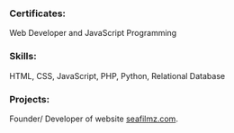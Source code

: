 ### Certificates:
Web Developer and JavaScript Programming

### Skills:
HTML, CSS, JavaScript, PHP, Python, Relational Database

### Projects:
Founder/ Developer of website [seafilmz.com](https://seafilmz.com/). 
